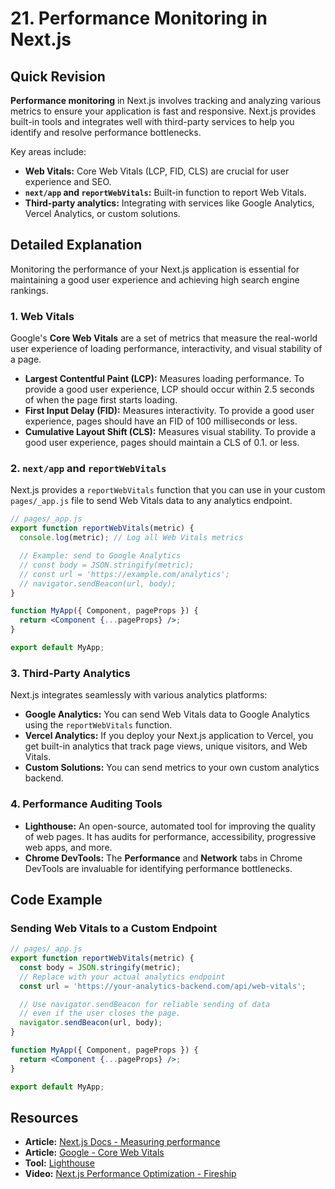 
# 21. Performance Monitoring in Next.js

## Quick Revision

**Performance monitoring** in Next.js involves tracking and analyzing various metrics to ensure your application is fast and responsive. Next.js provides built-in tools and integrates well with third-party services to help you identify and resolve performance bottlenecks.

Key areas include:

*   **Web Vitals:** Core Web Vitals (LCP, FID, CLS) are crucial for user experience and SEO.
*   **`next/app` and `reportWebVitals`:** Built-in function to report Web Vitals.
*   **Third-party analytics:** Integrating with services like Google Analytics, Vercel Analytics, or custom solutions.

## Detailed Explanation

Monitoring the performance of your Next.js application is essential for maintaining a good user experience and achieving high search engine rankings.

### 1. Web Vitals

Google's **Core Web Vitals** are a set of metrics that measure the real-world user experience of loading performance, interactivity, and visual stability of a page.

*   **Largest Contentful Paint (LCP):** Measures loading performance. To provide a good user experience, LCP should occur within 2.5 seconds of when the page first starts loading.
*   **First Input Delay (FID):** Measures interactivity. To provide a good user experience, pages should have an FID of 100 milliseconds or less.
*   **Cumulative Layout Shift (CLS):** Measures visual stability. To provide a good user experience, pages should maintain a CLS of 0.1. or less.

### 2. `next/app` and `reportWebVitals`

Next.js provides a `reportWebVitals` function that you can use in your custom `pages/_app.js` file to send Web Vitals data to any analytics endpoint.

```jsx
// pages/_app.js
export function reportWebVitals(metric) {
  console.log(metric); // Log all Web Vitals metrics

  // Example: send to Google Analytics
  // const body = JSON.stringify(metric);
  // const url = 'https://example.com/analytics';
  // navigator.sendBeacon(url, body);
}

function MyApp({ Component, pageProps }) {
  return <Component {...pageProps} />;
}

export default MyApp;
```

### 3. Third-Party Analytics

Next.js integrates seamlessly with various analytics platforms:

*   **Google Analytics:** You can send Web Vitals data to Google Analytics using the `reportWebVitals` function.
*   **Vercel Analytics:** If you deploy your Next.js application to Vercel, you get built-in analytics that track page views, unique visitors, and Web Vitals.
*   **Custom Solutions:** You can send metrics to your own custom analytics backend.

### 4. Performance Auditing Tools

*   **Lighthouse:** An open-source, automated tool for improving the quality of web pages. It has audits for performance, accessibility, progressive web apps, and more.
*   **Chrome DevTools:** The **Performance** and **Network** tabs in Chrome DevTools are invaluable for identifying performance bottlenecks.

## Code Example

### Sending Web Vitals to a Custom Endpoint

```jsx
// pages/_app.js
export function reportWebVitals(metric) {
  const body = JSON.stringify(metric);
  // Replace with your actual analytics endpoint
  const url = 'https://your-analytics-backend.com/api/web-vitals';

  // Use navigator.sendBeacon for reliable sending of data
  // even if the user closes the page.
  navigator.sendBeacon(url, body);
}

function MyApp({ Component, pageProps }) {
  return <Component {...pageProps} />;
}

export default MyApp;
```

## Resources

*   **Article:** [Next.js Docs - Measuring performance](https://nextjs.org/docs/advanced-features/measuring-performance)
*   **Article:** [Google - Core Web Vitals](https://web.dev/vitals/)
*   **Tool:** [Lighthouse](https://developers.google.com/web/tools/lighthouse)
*   **Video:** [Next.js Performance Optimization - Fireship](https://www.youtube.com/watch?v=N5R6oX6bLpA)
